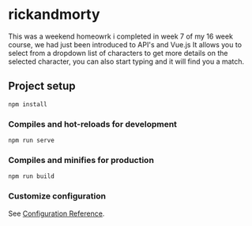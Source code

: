 # rickandmorty

This was a weekend homeowrk i completed in week 7 of my 16 week course, we had just been introduced to API's and Vue.js
It allows you to select from a dropdown list of characters to get more details on the selected character, you can also start typing and it will find you a match.

## Project setup
```
npm install
```

### Compiles and hot-reloads for development
```
npm run serve
```

### Compiles and minifies for production
```
npm run build
```

### Customize configuration
See [Configuration Reference](https://cli.vuejs.org/config/).
